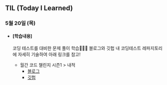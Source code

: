 ## TIL (Today I Learned)

### 5월 20일 (목)

- #### [학습내용]
  
  코딩 테스트를 대비한 문제 풀이 학습🧑🏻‍💻
  블로그와 깃헙 내 코딩테스트 레파지토리에 자세히 기술하여 아래 링크를 참고!
  
  - 월간 코드 챌린지 시즌1 > 내적
    - [블로그](https://green1229.tistory.com/122)
    - [깃헙](https://github.com/GREENOVER/CodingTest/tree/main/피보나치_수)

